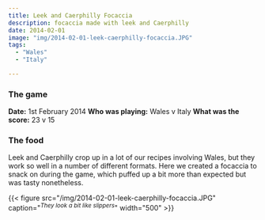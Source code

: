 ```yaml
---
title: Leek and Caerphilly Focaccia
description: focaccia made with leek and Caerphilly
date: 2014-02-01
image: "img/2014-02-01-leek-caerphilly-focaccia.JPG"
tags:
  - "Wales"
  - "Italy"

---
```


### The game

**Date:** 1st February 2014
**Who was playing:** Wales v Italy
**What was the score:** 23 v 15

### The food

Leek and Caerphilly crop up in a lot of our recipes involving Wales, but they work so well in a number of different formats. Here we created a focaccia to snack on during the game, which puffed up a bit more than expected but was tasty nonetheless.

{{< figure src="/img/2014-02-01-leek-caerphilly-focaccia.JPG" caption="<sup>*They look a bit like slippers*</sup>" width="500" >}}
